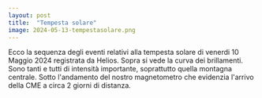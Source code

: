 ```yaml
---
layout: post
title:  "Tempesta solare"
image: 2024-05-13-tempestasolare.png
---
```


Ecco la sequenza degli eventi relativi alla tempesta solare di venerdi 10 Maggio 2024 registrata da Helios.
Sopra si vede la curva dei brillamenti. Sono tanti e tutti di intensità importante, soprattutto quella montagna centrale.
Sotto l'andamento del nostro magnetometro che evidenzia l'arrivo della CME a circa 2 giorni di distanza.
